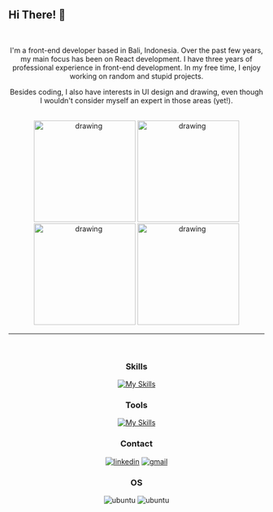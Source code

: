 ## Hi There! 👋

<br>

<div align="center">
  <p>
  I'm a front-end developer based in Bali, Indonesia. Over the past few years, my main focus has been on React development. I have three years of professional experience in front-end development. In my free time, I enjoy working on random and stupid projects. 
  
  Besides coding, I also have interests in UI design and drawing, even though I wouldn't consider myself an expert in those areas (yet!).
  </p>

  <br>
  
  <div style="display: inline;">
    <img src="https://github.com/Adivaprayoga/Adivaprayoga/assets/32256496/b5b22b96-7541-4f15-a4ea-9d940ca44704" alt="drawing" style="width:200px;"/>
    <img src="https://github.com/Adivaprayoga/Adivaprayoga/assets/32256496/b640219c-c2d3-445f-88ed-9ab5ceffe025" alt="drawing" style="width:200px;"/>
    <img src="https://github.com/Adivaprayoga/Adivaprayoga/assets/32256496/1f6e4a87-729d-44eb-b888-71b050c8ab26" alt="drawing" style="width:200px;"/>
    <img src="https://github.com/Adivaprayoga/Adivaprayoga/assets/32256496/0c7bf6fd-7bd0-468d-b299-200018baf367" alt="drawing" style="width:200px;"/>
  </div>

  <br>
  
  ---

  <br>

  ### Skills
  [![My Skills](https://skillicons.dev/icons?i=html,css,js,ts,nextjs,react,tailwind,sass)](https://skillicons.dev)

  ### Tools
  [![My Skills](https://skillicons.dev/icons?i=vscode,figma,git)](https://skillicons.dev)
  
  ### Contact
  [![linkedin](https://img.shields.io/badge/LinkedIn-0077B5?style=for-the-badge&logo=linkedin&logoColor=white)](https://www.linkedin.com/in/adiva-prayoga/)
  [![gmail](https://img.shields.io/badge/Gmail-D14836?style=for-the-badge&logo=gmail&logoColor=white)](mailto:prayoga.adiva@gmail.com)
  
  ### OS
  ![ubuntu](https://img.shields.io/badge/Ubuntu-E95420?style=for-the-badge&logo=ubuntu&logoColor=white)
  ![ubuntu](https://img.shields.io/badge/mac%20os-000000?style=for-the-badge&logo=apple&logoColor=white)

  <br>
</div>
